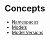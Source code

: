 # Concepts

- [Namespaces](./namespaces.md)
- [Models](./models.md)
- [Model Versions](./model_versions.md)